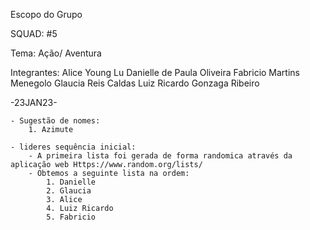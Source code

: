 Escopo do Grupo

SQUAD: #5

Tema: Ação/ Aventura

Integrantes:
    Alice Young Lu
    Danielle de Paula Oliveira
    Fabricio Martins Menegolo
    Glaucia Reis Caldas
    Luiz Ricardo Gonzaga Ribeiro

-23JAN23-

    - Sugestão de nomes:
        1. Azimute

    - lideres sequência inicial:
        - A primeira lista foi gerada de forma randomica através da aplicação web Https://www.random.org/lists/
        - Obtemos a seguinte lista na ordem:
            1. Danielle
            2. Glaucia
            3. Alice
            4. Luiz Ricardo
            5. Fabricio

